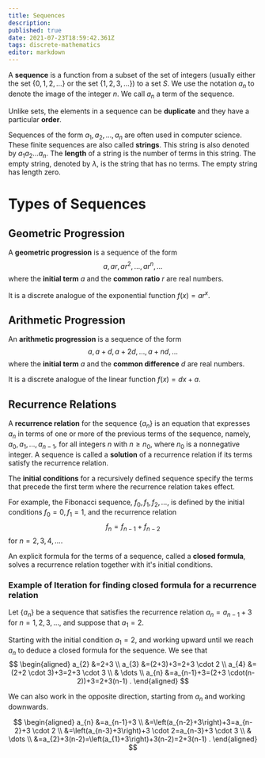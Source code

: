 ```yaml
---
title: Sequences
description: 
published: true
date: 2021-07-23T18:59:42.361Z
tags: discrete-mathematics
editor: markdown
---
```


A **sequence** is a function from a subset of the set of integers (usually either the set $\{0,1,2, \ldots\}$ or the set $\{1,2,3, \ldots\})$ to a set $S$. We use the notation $a_{n}$ to denote the image of the integer $n$. We call $a_{n}$ a term of the sequence.

Unlike sets, the elements in a sequence can be **duplicate** and they have a particular **order**. 

Sequences of the form $a_{1}, a_{2}, \ldots, a_{n}$ are often used in computer science. These finite sequences are also called **strings**. This string is also denoted by $a_{1} a_{2} \ldots a_{n} .$  The **length** of a string is the number of terms in this string. The empty string, denoted by $\lambda$, is the string that has no terms. The empty string has length zero.
# Types of Sequences
## Geometric Progression
A **geometric progression** is a sequence of the form
$$
a, a r, a r^{2}, \ldots, a r^{n}, \ldots
$$
where the **initial term** $a$ and the **common ratio** $r$ are real numbers.

It is a discrete analogue of the exponential function $f(x)=ar^x$.


## Arithmetic Progression
An **arithmetic progression** is a sequence of the form
$$
a, a+d, a+2 d, \ldots, a+n d, \ldots
$$
where the **initial term** $a$ and the **common difference** $d$ are real numbers.

It is a discrete analogue of the linear function $f(x)=dx+a$.

## Recurrence Relations
A **recurrence relation** for the sequence $\left\{a_{n}\right\}$ is an equation that expresses $a_{n}$ in terms of one or more of the previous terms of the sequence, namely, $a_{0}, a_{1}, \ldots, a_{n-1}$, for all integers $n$ with $n \geq n_{0}$, where $n_{0}$ is a nonnegative integer. A sequence is called a **solution** of a recurrence relation if its terms satisfy the recurrence relation.

The **initial conditions** for a recursively defined sequence specify the terms that precede the first term where the recurrence relation takes effect.

For example, the Fibonacci sequence, $f_{0}, f_{1}, f_{2}, \ldots$, is defined by the initial conditions $f_{0}=0, f_{1}=1$, and the recurrence relation
$$
f_{n}=f_{n-1}+f_{n-2}
$$
for $n=2,3,4, \ldots$.

An explicit formula for the terms of a sequence, called a **closed formula**, solves a recurrence relation together with it's initial conditions.

### Example of Iteration for finding closed formula for a recurrence relation
Let $\left\{a_{n}\right\}$ be a sequence that satisfies the recurrence relation $a_{n}=a_{n-1}+3$ for $n=1,2,3, \ldots$, and suppose that $a_{1}=2$. 

Starting with the initial condition $a_{1}=2$, and working upward until we reach $a_{n}$ to deduce a closed formula for the sequence. We see that
$$
\begin{aligned}
a_{2} &=2+3 \\
a_{3} &=(2+3)+3=2+3 \cdot 2 \\
a_{4} &=(2+2 \cdot 3)+3=2+3 \cdot 3 \\
& \dots \\
a_{n} &=a_{n-1}+3=(2+3 \cdot(n-2))+3=2+3(n-1) .
\end{aligned}
$$

We can also work in the opposite direction, starting from $a_n$ and working downwards.

$$
\begin{aligned}
a_{n} &=a_{n-1}+3 \\
&=\left(a_{n-2}+3\right)+3=a_{n-2}+3 \cdot 2 \\
&=\left(a_{n-3}+3\right)+3 \cdot 2=a_{n-3}+3 \cdot 3 \\
& \dots \\
&=a_{2}+3(n-2)=\left(a_{1}+3\right)+3(n-2)=2+3(n-1) .
\end{aligned}
$$
